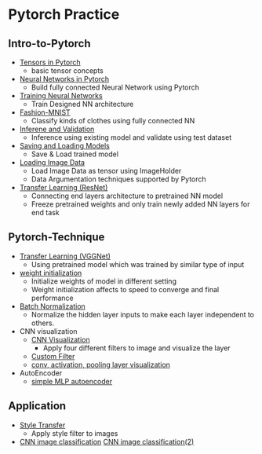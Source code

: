 # Pytorch Practice

## Intro-to-Pytorch
- [Tensors in Pytorch](<https://github.com/fenneccat/pytorch-tutorial/blob/master/Intro-to-Pytorch/Part%201%20-%20Tensors%20in%20PyTorch%20%28Exercises%29.ipynb>)
  * basic tensor concepts
- [Neural Networks in Pytorch](<https://github.com/fenneccat/pytorch-tutorial/blob/master/Intro-to-Pytorch/Part%202%20-%20Neural%20Networks%20in%20PyTorch%20%28Exercises%29.ipynb>)
  * Build fully connected Neural Network using Pytorch
- [Training Neural Networks](<https://github.com/fenneccat/pytorch-tutorial/blob/master/Intro-to-Pytorch/Part%203%20-%20Training%20Neural%20Networks%20(Exercises%29.ipynb>)
  * Train Designed NN architecture
- [Fashion-MNIST](<https://github.com/fenneccat/pytorch-tutorial/blob/master/Intro-to-Pytorch/Part%204%20-%20Fashion-MNIST%20(Exercises%29.ipynb>)
  * Classify kinds of clothes using fully connected NN 
- [Inferene and Validation](<https://github.com/fenneccat/pytorch-tutorial/blob/master/Intro-to-Pytorch/Part%205%20-%20Inference%20and%20Validation%20(Exercises%29.ipynb>)
  * Inference using existing model and validate using test dataset
- [Saving and Loading Models](<https://github.com/fenneccat/pytorch-tutorial/blob/master/Intro-to-Pytorch/Part%206%20-%20Saving%20and%20Loading%20Models.ipynb>)
  * Save & Load trained model
- [Loading Image Data](<https://github.com/fenneccat/pytorch-tutorial/blob/master/Intro-to-Pytorch/Part%207%20-%20Loading%20Image%20Data%20(Exercises%29.ipynb>)
  * Load Image Data as tensor using ImageHolder
  * Data Argumentation techniques supported by Pytorch
- [Transfer Learning (ResNet)](<https://github.com/fenneccat/pytorch-tutorial/blob/master/Intro-to-Pytorch/Part%207%20-%20Loading%20Image%20Data%20(Exercises%29.ipynb>)
  * Connecting end layers architecture to pretrained NN model 
  * Freeze pretrained weights and only train newly added NN layers for end task

## Pytorch-Technique
- [Transfer Learning (VGGNet)](<https://github.com/fenneccat/pytorch-tutorial/blob/master/pytorch-technique/Transfer_Learning_Exercise.ipynb>)
  * Using pretrained model which was trained by similar type of input
- [weight initialization](<https://github.com/fenneccat/pytorch-tutorial/blob/master/pytorch-technique/weight_initialization_exercise.ipynb>)
  * Initialize weights of model in different setting
  * Weight initialization affects to speed to converge and final performance
- [Batch Normalization](<https://github.com/fenneccat/pytorch-tutorial/blob/master/pytorch-technique/Batch_Normalization_exercise.ipynb>)
  * Normalize the hidden layer inputs to make each layer independent to others.
- CNN visualization
	- [CNN Visualization](<https://github.com/fenneccat/pytorch-tutorial/blob/master/pytorch-technique/conv_visualization.ipynb>)
		* Apply four different filters to image and visualize the layer
	- [Custom Filter](<https://github.com/fenneccat/pytorch-tutorial/blob/master/pytorch-technique/custom_filters.ipynb>)
	- [conv, activation, pooling layer visualization](<http://github.com/fenneccat/pytorch-tutorial/blob/master/pytorch-technique/maxpooling_visualization.ipynb>)
- AutoEncoder
	- [simple MLP autoencoder](<http://github.com/fenneccat/pytorch-tutorial/blob/master/pytorch-technique/Simple_Autoencoder_Exercise.ipynb>)

## Application
- [Style Transfer](<https://github.com/fenneccat/pytorch-tutorial/blob/master/Application/Style_Transfer_Exercise.ipynb>)
  * Apply style filter to images
- [CNN image classification](<https://github.com/fenneccat/pytorch-tutorial/blob/master/Application/cifar10_cnn_augmentation.ipynb>)
  [CNN image classification(2)](<https://github.com/fenneccat/pytorch-tutorial/blob/master/Application/cifar10_cnn_exercise.ipynb>)
